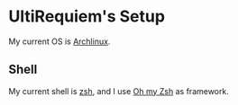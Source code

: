 # UltiRequiem's Setup

My current OS is [Archlinux](https://github.com/UltiRequiem/Archlinux).

## Shell

My current shell is [zsh](https://www.zsh.org),
and I use [Oh my Zsh](https://ohmyz.sh) as framework.
